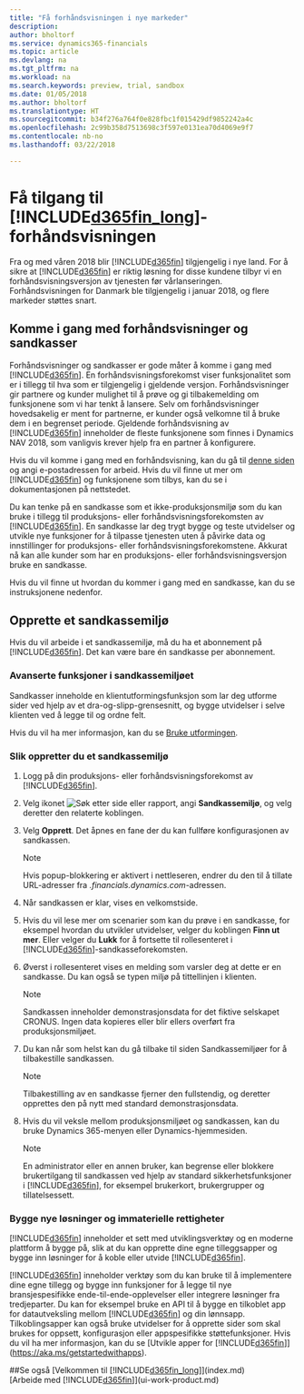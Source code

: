 ```yaml
---
title: "Få forhåndsvisningen i nye markeder"
description: 
author: bholtorf
ms.service: dynamics365-financials
ms.topic: article
ms.devlang: na
ms.tgt_pltfrm: na
ms.workload: na
ms.search.keywords: preview, trial, sandbox
ms.date: 01/05/2018
ms.author: bholtorf
ms.translationtype: HT
ms.sourcegitcommit: b34f276a764f0e828fbc1f015429df9852242a4c
ms.openlocfilehash: 2c99b358d7513698c3f597e0131ea70d4069e9f7
ms.contentlocale: nb-no
ms.lasthandoff: 03/22/2018

---
```

# <a name="access-to-the-included365finlongincludesd365finlongmdmd-preview"></a>Få tilgang til [!INCLUDE[d365fin_long](includes/d365fin_long_md.md)]-forhåndsvisningen
Fra og med våren 2018 blir [!INCLUDE[d365fin](includes/d365fin_md.md)] tilgjengelig i nye land. For å sikre at [!INCLUDE[d365fin](includes/d365fin_md.md)] er riktig løsning for disse kundene tilbyr vi en forhåndsvisningsversjon av tjenesten før vårlanseringen. Forhåndsvisningen for Danmark ble tilgjengelig i januar 2018, og flere markeder støttes snart.  

## <a name="getting-started-with-previews-and-sandboxes"></a>Komme i gang med forhåndsvisninger og sandkasser 
Forhåndsvisninger og sandkasser er gode måter å komme i gang med [!INCLUDE[d365fin](includes/d365fin_md.md)]. En forhåndsvisningsforekomst viser funksjonalitet som er i tillegg til hva som er tilgjengelig i gjeldende versjon. Forhåndsvisninger gir partnere og kunder mulighet til å prøve og gi tilbakemelding om funksjonene som vi har tenkt å lansere. Selv om forhåndsvisninger hovedsakelig er ment for partnerne, er kunder også velkomne til å bruke dem i en begrenset periode. Gjeldende forhåndsvisning av [!INCLUDE[d365fin](includes/d365fin_md.md)] inneholder de fleste funksjonene som finnes i Dynamics NAV 2018, som vanligvis krever hjelp fra en partner å konfigurere. 

Hvis du vil komme i gang med en forhåndsvisning, kan du gå til [denne siden](https://go.microsoft.com/fwlink/?linkid=866045) og angi e-postadressen for arbeid. Hvis du vil finne ut mer om [!INCLUDE[d365fin](includes/d365fin_md.md)] og funksjonene som tilbys, kan du se i dokumentasjonen på nettstedet.

Du kan tenke på en sandkasse som et ikke-produksjonsmiljø som du kan bruke i tillegg til produksjons- eller forhåndsvisningsforekomsten av [!INCLUDE[d365fin](includes/d365fin_md.md)]. En sandkasse lar deg trygt bygge og teste utvidelser og utvikle nye funksjoner for å tilpasse tjenesten uten å påvirke data og innstillinger for produksjons- eller forhåndsvisningsforekomstene. Akkurat nå kan alle kunder som har en produksjons- eller forhåndsvisningsversjon bruke en sandkasse. 

Hvis du vil finne ut hvordan du kommer i gang med en sandkasse, kan du se instruksjonene nedenfor.

## <a name="creating-a-sandbox-environment"></a>Opprette et sandkassemiljø
Hvis du vil arbeide i et sandkassemiljø, må du ha et abonnement på [!INCLUDE[d365fin](includes/d365fin_md.md)]. Det kan være bare én sandkasse per abonnement.

### <a name="advanced-functionality-available-in-a-sandbox-environment"></a>Avanserte funksjoner i sandkassemiljøet
Sandkasser inneholde en klientutformingsfunksjon som lar deg utforme sider ved hjelp av et dra-og-slipp-grensesnitt, og bygge utvidelser i selve klienten ved å legge til og ordne felt.

Hvis du vil ha mer informasjon, kan du se [Bruke utformingen](https://docs.microsoft.com/en-us/dynamics-nav/developer/devenv-inclient-designer).

### <a name="to-create-a-sandbox-environment"></a>Slik oppretter du et sandkassemiljø
1.  Logg på din produksjons- eller forhåndsvisningsforekomst av [!INCLUDE[d365fin](includes/d365fin_md.md)].  
2.  Velg ikonet ![Søk etter side eller rapport](media/ui-search/search_small.png "Søk etter side eller rapport"), angi **Sandkassemiljø**, og velg deretter den relaterte koblingen.
3.  Velg **Opprett**. Det åpnes en fane der du kan fullføre konfigurasjonen av sandkassen.
  
    > [!Note]
    > Hvis popup-blokkering er aktivert i nettleseren, endrer du den til å tillate URL-adresser fra *.financials.dynamics.com*-adressen.  
  
4.  Når sandkassen er klar, vises en velkomstside.  
5.  Hvis du vil lese mer om scenarier som kan du prøve i en sandkasse, for eksempel hvordan du utvikler utvidelser, velger du koblingen **Finn ut mer**. Eller velger du **Lukk** for å fortsette til rollesenteret i [!INCLUDE[d365fin](includes/d365fin_md.md)]-sandkasseforekomsten.  
6.  Øverst i rollesenteret vises en melding som varsler deg at dette er en sandkasse. Du kan også se typen miljø på tittellinjen i klienten.
  
    > [!Note]
    > Sandkassen inneholder demonstrasjonsdata for det fiktive selskapet CRONUS. Ingen data kopieres eller blir ellers overført fra produksjonsmiljøet.  
  
7.  Du kan når som helst kan du gå tilbake til siden Sandkassemiljøer for å tilbakestille sandkassen.
  
    > [!Note]
    > Tilbakestilling av en sandkasse fjerner den fullstendig, og deretter opprettes den på nytt med standard demonstrasjonsdata.  
  
8.  Hvis du vil veksle mellom produksjonsmiljøet og sandkassen, kan du bruke Dynamics 365-menyen eller Dynamics-hjemmesiden.
  
    > [!Note]
    > En administrator eller en annen bruker, kan begrense eller blokkere brukertilgang til sandkassen ved hjelp av standard sikkerhetsfunksjoner i [!INCLUDE[d365fin](includes/d365fin_md.md)], for eksempel brukerkort, brukergrupper og tillatelsessett.  
  
### <a name="building-new-solutions-and-intellectual-property"></a>Bygge nye løsninger og immaterielle rettigheter
[!INCLUDE[d365fin](includes/d365fin_md.md)] inneholder et sett med utviklingsverktøy og en moderne plattform å bygge på, slik at du kan opprette dine egne tilleggsapper og bygge inn løsninger for å koble eller utvide [!INCLUDE[d365fin](includes/d365fin_md.md)].

[!INCLUDE[d365fin](includes/d365fin_md.md)] inneholder verktøy som du kan bruke til å implementere dine egne tillegg og bygge inn funksjoner for å legge til nye bransjespesifikke ende-til-ende-opplevelser eller integrere løsninger fra tredjeparter. Du kan for eksempel bruke en API til å bygge en tilkoblet app for datautveksling mellom [!INCLUDE[d365fin](includes/d365fin_md.md)] og din lønnsapp. Tilkoblingsapper kan også bruke utvidelser for å opprette sider som skal brukes for oppsett, konfigurasjon eller appspesifikke støttefunksjoner. Hvis du vil ha mer informasjon, kan du se [Utvikle apper for [!INCLUDE[d365fin](includes/d365fin_md.md)]](https://aka.ms/getstartedwithapps).

##<a name="see-also"></a>Se også
[Velkommen til [!INCLUDE[d365fin_long](includes/d365fin_long_md.md)]](index.md)  
[Arbeide med [!INCLUDE[d365fin](includes/d365fin_md.md)]](ui-work-product.md)  
